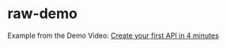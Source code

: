 # raw-demo

Example from the Demo Video: [Create your first API in 4 minutes](https://rawlabstemp.flywheelstaging.com/resource/create-your-first-api-in-4-minutes/)
